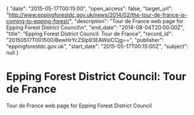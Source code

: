 {
  "date": "2015-05-17T00:15:00", 
  "open_access": false, 
  "target_url": "http://www.eppingforestdc.gov.uk/news/2014/02/the-tour-de-france-is-coming-to-epping-forest/", 
  "description": "Tour de France web page for Epping Forest District Council\n", 
  "end_date": "2014-08-04T20:00:00Z", 
  "title": "Epping Forest District Council: Tour de France", 
  "record_id": "20150517T001500/BewHrYcZSlp93EAWslCCjg==", 
  "publisher": "eppingforestdc.gov.uk", 
  "start_date": "2015-05-17T00:15:00Z", 
  "subject": null
}

# Epping Forest District Council: Tour de France

Tour de France web page for Epping Forest District Council
